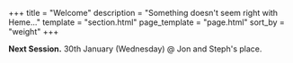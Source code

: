 +++
title = "Welcome"
description = "Something doesn't seem right with Heme..."
template = "section.html"
page_template = "page.html"
sort_by = "weight"
+++

**Next Session.** 30th January (Wednesday) @ Jon and Steph's place.
